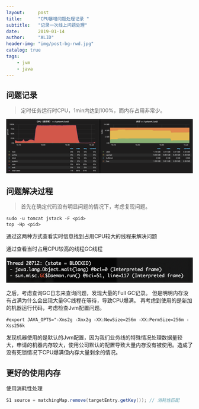 ```yaml
---
layout:     post
title:      "CPU暴增问题处理记录 "
subtitle:   "记录一次线上问题处理"
date:       2019-01-14
author:     "ALID"
header-img: "img/post-bg-rwd.jpg"
catalog: true
tags:
    - jvm
    - java
---
```



## 问题记录
> 定时任务运行时CPU，1min内达到100%，而内存占用非常少。

![img](/img/in-post/post-cpu/watcher.png)

## 问题解决过程
> 首先在确定代码没有明显问题的情况下，考虑复现问题。
```shell
sudo -u tomcat jstack -F <pid> 
top -Hp <pid>
```

通过这两种方式查看实时信息找到占用CPU较大的线程来解决问题

通过查看当时占用CPU较高的线程GC线程


![img](/img/in-post/post-cpu/gc_log.png)

之后，考虑查询GC日志来查询问题，发现大量的Full GC记录。
但是明明内存没有占满为什么会出现大量GC线程在等待，导致CPU爆满。
再考虑到使用的是新加的机器运行代码，考虑检查Jvm配置问题。
```shell
#export JAVA_OPTS="-Xms2g -Xmx2g -XX:NewSize=256m -XX:PermSize=256m -Xss256k
```
发现机器使用的是默认的Jvm配置，因为我们业务线的特殊情况处理数据量较大，申请的机器内存较大，使用公司默认的配置导致大量内存没有被使用。造成了没有死锁情况下CPU爆满但内存大量剩余的情况。

## 更好的使用内存
使用消耗性处理
```java
S1 source = matchingMap.remove(targetEntry.getKey()); // 消耗性匹配
```

